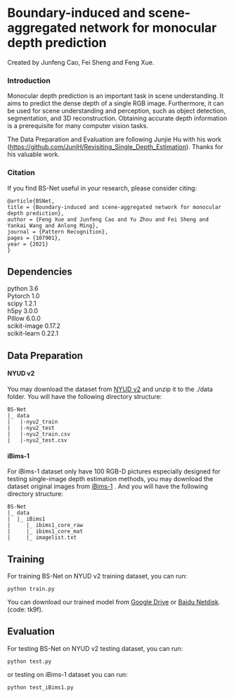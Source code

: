 # Boundary-induced and scene-aggregated network for monocular depth prediction

Created by Junfeng Cao, Fei Sheng and Feng Xue.

### Introduction

Monocular depth prediction is an important task in scene understanding. It aims to predict the dense depth of a single RGB image.
Furthermore, it can be used for scene understanding and perception, such as object detection, segmentation, and 3D reconstruction.
Obtaining accurate depth information is a prerequisite for many computer vision tasks.

The Data Preparation and Evaluation are following Junjie Hu with his work (https://github.com/JunjH/Revisiting_Single_Depth_Estimation).
Thanks for his valuable work.

### Citation

If you find BS-Net useful in your research, please consider citing:
```
@article{BSNet,
title = {Boundary-induced and scene-aggregated network for monocular depth prediction},
author = {Feng Xue and Junfeng Cao and Yu Zhou and Fei Sheng and Yankai Wang and Anlong Ming},
journal = {Pattern Recognition},
pages = {107901},
year = {2021}
}
```

## Dependencies
python 3.6  
Pytorch 1.0  
scipy 1.2.1  
h5py 3.0.0  
Pillow 6.0.0  
scikit-image 0.17.2  
scikit-learn 0.22.1

## Data Preparation

#### NYUD v2

You may download the dataset from [NYUD v2](https://drive.google.com/file/d/1WoOZOBpOWfmwe7bknWS5PMUCLBPFKTOw/view?usp=sharing) and unzip it to the ./data folder. You will have the following directory structure:
```
BS-Net
|_ data
|   |-nyu2_train
|   |-nyu2_test
|   |-nyu2_train.csv
|   |-nyu2_test.csv
```

#### iBims-1

For iBims-1  dataset only have 100 RGB-D pictures especially designed for testing single-image depth estimation methods, you may download the dataset original images from [iBims-1](https://www.bgu.tum.de/lmf/ibims1/) . And you will have the following directory structure:
```
BS-Net
|_ data
|  |_ iBims1
|     |_ ibims1_core_raw
|     |_ ibims1_core_mat
|     |_ imagelist.txt
```
## Training

For training BS-Net on NYUD v2 training dataset, you can run:

```
python train.py
```
You can download our trained model from [Google Drive](https://drive.google.com/file/d/1c3f8H0TP9Ns1WtFb_xCo4inUinEaHhOo/view?usp=sharing) or [Baidu Netdisk](https://pan.baidu.com/s/1pcJfRTBdhtK0aQXk-LDCMQ). (code: tk9f).


## Evaluation

For testing BS-Net on NYUD v2 testing dataset, you can run:
```
python test.py
```
or testing on iBims-1  dataset you can run:
```
python test_iBims1.py
```

